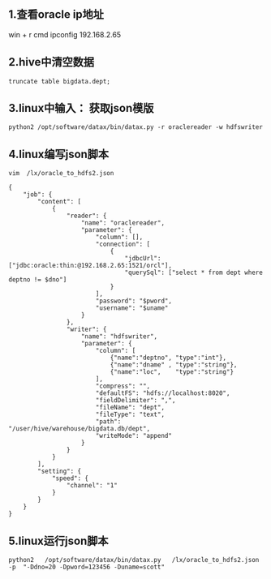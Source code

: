 ## 1.查看oracle ip地址
win + r
cmd
ipconfig
192.168.2.65
## 2.hive中清空数据
`truncate table bigdata.dept;`

## 3.linux中输入： 获取json模版
`python2 /opt/software/datax/bin/datax.py -r oraclereader -w hdfswriter` 

## 4.linux编写json脚本    
`vim  /lx/oracle_to_hdfs2.json`
```
{
    "job": {
        "content": [
            {
                "reader": {
                    "name": "oraclereader", 
                    "parameter": {
                        "column": [], 
                        "connection": [
                            {
                                "jdbcUrl": ["jdbc:oracle:thin:@192.168.2.65:1521/orcl"], 
                                "querySql": ["select * from dept where deptno != $dno"]
                            }
                        ], 
                        "password": "$pword", 
                        "username": "$uname"
                    }
                }, 
                "writer": {
                    "name": "hdfswriter", 
                    "parameter": {
                        "column": [
							{"name":"deptno", "type":"int"},
							{"name":"dname" , "type":"string"},
							{"name":"loc",    "type":"string"}
						], 
                        "compress": "", 
                        "defaultFS": "hdfs://localhost:8020", 
                        "fieldDelimiter": ",", 
                        "fileName": "dept", 
                        "fileType": "text", 
                        "path": "/user/hive/warehouse/bigdata.db/dept", 
                        "writeMode": "append"
                    }
                }
            }
        ], 
        "setting": {
            "speed": {
                "channel": "1"
            }
        }
    }
}
```

## 5.linux运行json脚本   
`python2   /opt/software/datax/bin/datax.py   /lx/oracle_to_hdfs2.json  -p  "-Ddno=20 -Dpword=123456 -Duname=scott"` 
